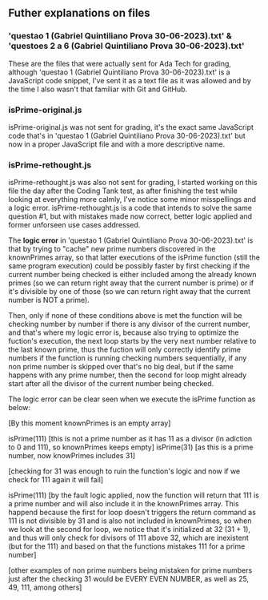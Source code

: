 ## Futher explanations on files

### 'questao 1 (Gabriel Quintiliano Prova 30-06-2023).txt' & 'questoes 2 a 6 (Gabriel Quintiliano Prova 30-06-2023).txt'

These are the files that were actually sent for Ada Tech for grading, although 'questao 1 (Gabriel Quintiliano Prova 30-06-2023).txt' is a JavaScript code snippet, I've sent it as a text file as it was allowed and by the time I also wasn't that familiar with Git and GitHub.

### isPrime-original.js

isPrime-original.js was not sent for grading, it's the exact same JavaScript code that's in 'questao 1 (Gabriel Quintiliano Prova 30-06-2023).txt' but now in a proper JavaScript file and with a more descriptive name.

### isPrime-rethought.js

isPrime-rethought.js was also not sent for grading, I started working on this file the day after the Coding Tank test, as after finishing the test while looking at everything more calmly, I've notice some minor misspellings and a logic error. isPrime-rethought.js is a code that intends to solve the same question #1, but with mistakes made now correct, better logic applied and former unforseen use cases addressed.

The <b>logic error</b> in 'questao 1 (Gabriel Quintiliano Prova 30-06-2023).txt' is that by trying to "cache" new prime numbers discovered in the knownPrimes array, so that latter executions of the isPrime function (still the same program execution) could be possibly faster by first checking if the current number being checked is either included among the already known primes (so we can return right away that the current number is prime) or if it's divisible by one of those (so we can return right away that the current number is NOT a prime).

Then, only if none of these conditions above is met the function will be checking number by number if there is any divisor of the current number, and that's where my logic error is, because also trying to optimize the fuction's execution, the next loop starts by the very next number relative to the last known prime, thus the fuction will only correctly identify prime numbers if the function is running checking numbers sequentially, if any non prime number is skipped over that's no big deal, but if the same happens with any prime number, then the second for loop might already start after all the divisor of the current number being checked.

The logic error can be clear seen when we execute the isPrime function as below:

[By this moment knownPrimes is an empty array]

isPrime(111) [this is not a prime number as it has 11 as a divisor (in adiction to 0 and 111), so knownPrimes keeps empty]
isPrime(31) [as this is a prime number, now knowPrimes includes 31]

[checking for 31 was enough to ruin the function's logic and now if we check for 111 again it will fail]

isPrime(111)
[by the fault logic applied, now the function will return that 111 is a prime number and will also include it in the knownPrimes array. This happend because the first for loop doesn't triggers the return command as 111 is not divisible by 31 and is also not included in knownPrimes, so when we look at the second for loop, we notice that it's initialized at 32 (31 + 1), and thus will only check for divisors of 111 above 32, which are inexistent (but for the 111) and based on that the functions mistakes 111 for a prime number]

[other examples of non prime numbers being mistaken for prime numbers just after the checking 31 would be EVERY EVEN NUMBER, as well as 25, 49, 111, among others]
